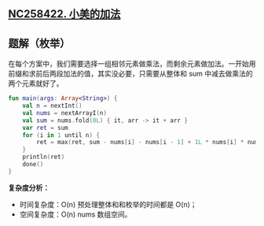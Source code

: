 ## [NC258422. 小美的加法](https://ac.nowcoder.com/acm/problem/258422)

## 题解（枚举）

在每个方案中，我们需要选择一组相邻元素做乘法，而剩余元素做加法。一开始用前缀和求前后两段加法的值，其实没必要，只需要从整体和 sum 中减去做乘法的两个元素就好了。

```kotlin
fun main(args: Array<String>) {
    val n = nextInt()
    val nums = nextArrayI(n)
    val sum = nums.fold(0L) { it, arr -> it + arr }
    var ret = sum
    for (i in 1 until n) {
        ret = max(ret, sum - nums[i] - nums[i - 1] + 1L * nums[i] * nums[i - 1])
    }
    println(ret)
    done()
}
```

**复杂度分析：**

- 时间复杂度：O(n) 预处理整体和和枚举的时间都是 O(n)；
- 空间复杂度：O(n) nums 数组空间。
